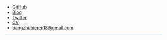 - [GitHub](https://github.com/jananzzzz)
- [Blog](https://jananzzzz.github.io)
- [Twitter](https://twitter.com/fananshi)
- [CV]()
- bangzhubieren18@gmail.com

<hr style="height: 1px; background-color: #b7d0e2;">